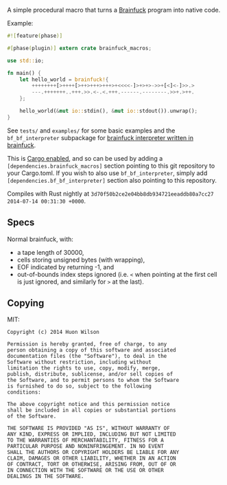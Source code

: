 A simple procedural macro that turns a
[Brainfuck](http://en.wikipedia.org/wiki/Brainfuck) program into
native code.

Example:

```rust
#![feature(phase)]

#[phase(plugin)] extern crate brainfuck_macros;

use std::io;

fn main() {
    let hello_world = brainfuck!{
        ++++++++[>++++[>++>+++>+++>+<<<<-]>+>+>->>+[<]<-]>>.>
        ---.+++++++..+++.>>.<-.<.+++.------.--------.>>+.>++.
    };

    hello_world(&mut io::stdin(), &mut io::stdout()).unwrap();
}
```


See `tests/` and `examples/` for some basic examples and the
`bf_bf_interpreter` subpackage for
[brainfuck interpreter written in brainfuck](http://homepages.xnet.co.nz/~clive/eigenratios/cgbfi2.b).

This is [Cargo enabled](http://crates.io/), and so can be used
by adding a `[dependencies.brainfuck_macros]` section pointing to this
git repository to your Cargo.toml. If you wish to also use
`bf_bf_interpreter`, simply add `[dependencies.bf_bf_interpreter]`
section also pointing to this repository.

Compiles with Rust nightly at
`3d70f50b2ce2e04bb8db934721eeaddb80a7cc27 2014-07-14 00:31:30
+0000`.

## Specs

Normal brainfuck, with:
- a tape length of 30000,
- cells storing unsigned bytes (with wrapping),
- EOF indicated by returning -1, and
- out-of-bounds index steps ignored (i.e. `<` when pointing at the
  first cell is just ignored, and similarly for `>` at the last).


## Copying

MIT:

```
Copyright (c) 2014 Huon Wilson

Permission is hereby granted, free of charge, to any
person obtaining a copy of this software and associated
documentation files (the "Software"), to deal in the
Software without restriction, including without
limitation the rights to use, copy, modify, merge,
publish, distribute, sublicense, and/or sell copies of
the Software, and to permit persons to whom the Software
is furnished to do so, subject to the following
conditions:

The above copyright notice and this permission notice
shall be included in all copies or substantial portions
of the Software.

THE SOFTWARE IS PROVIDED "AS IS", WITHOUT WARRANTY OF
ANY KIND, EXPRESS OR IMPLIED, INCLUDING BUT NOT LIMITED
TO THE WARRANTIES OF MERCHANTABILITY, FITNESS FOR A
PARTICULAR PURPOSE AND NONINFRINGEMENT. IN NO EVENT
SHALL THE AUTHORS OR COPYRIGHT HOLDERS BE LIABLE FOR ANY
CLAIM, DAMAGES OR OTHER LIABILITY, WHETHER IN AN ACTION
OF CONTRACT, TORT OR OTHERWISE, ARISING FROM, OUT OF OR
IN CONNECTION WITH THE SOFTWARE OR THE USE OR OTHER
DEALINGS IN THE SOFTWARE.
```
